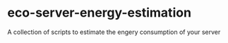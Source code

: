 # eco-server-energy-estimation
A collection of scripts to estimate the engery consumption of your server
